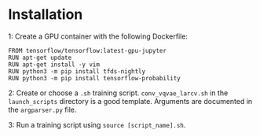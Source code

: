 # Installation

1: Create a GPU container with the following Dockerfile:

```
FROM tensorflow/tensorflow:latest-gpu-jupyter
RUN apt-get update
RUN apt-get install -y vim
RUN python3 -m pip install tfds-nightly
RUN python3 -m pip install tensorflow-probability
```

2: Create or choose a ```.sh``` training script. 
```conv_vqvae_larcv.sh``` in the ```launch_scripts``` 
directory is a good template. Arguments are documented
in the ```argparser.py``` file.


3: Run a training script using ```source [script_name].sh```. 
